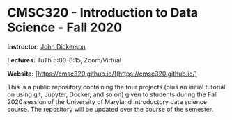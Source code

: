 # CMSC320 - Introduction to Data Science - Fall 2020

**Instructor:** [John Dickerson](http://jpdickerson.com)

**Lectures:** TuTh 5:00-6:15, Zoom/Virtual

**Website:** [https://cmsc320.github.io/](https://cmsc320.github.io/)

This is a public repository containing the four projects (plus an initial tutorial on using git, Jupyter, Docker, and so on) given to students during the Fall 2020 session of the University of Maryland introductory data science course.  The repository will be updated over the course of the semester.
